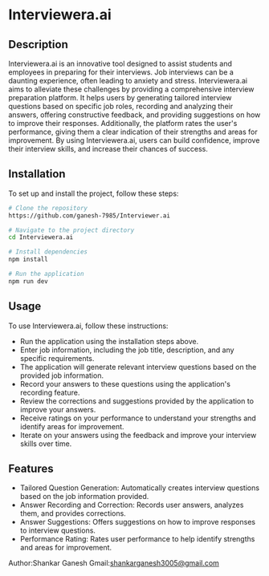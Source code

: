 # Interviewera.ai

## Description
Interviewera.ai is an innovative tool designed to assist students and employees in preparing for their interviews. Job interviews can be a daunting experience, often leading to anxiety and stress. Interviewera.ai aims to alleviate these challenges by providing a comprehensive interview preparation platform. It helps users by generating tailored interview questions based on specific job roles, recording and analyzing their answers, offering constructive feedback, and providing suggestions on how to improve their responses. Additionally, the platform rates the user's performance, giving them a clear indication of their strengths and areas for improvement. By using Interviewera.ai, users can build confidence, improve their interview skills, and increase their chances of success.


## Installation
To set up and install the project, follow these steps:

```bash
# Clone the repository
https://github.com/ganesh-7985/Interviewer.ai

# Navigate to the project directory
cd Interviewera.ai

# Install dependencies
npm install

# Run the application
npm run dev
```
## Usage
To use Interviewera.ai, follow these instructions:

- Run the application using the installation steps above.
- Enter job information, including the job title, description, and any specific requirements.
- The application will generate relevant interview questions based on the provided job information.
- Record your answers to these questions using the application's recording feature.
- Review the corrections and suggestions provided by the application to improve your answers.
- Receive ratings on your performance to understand your strengths and identify areas for improvement.
- Iterate on your answers using the feedback and improve your interview skills over time.


## Features
- Tailored Question Generation: Automatically creates interview questions based on the job information provided.
- Answer Recording and Correction: Records user answers, analyzes them, and provides corrections.
- Answer Suggestions: Offers suggestions on how to improve responses to interview questions.
- Performance Rating: Rates user performance to help identify strengths and areas for improvement.

Author:Shankar Ganesh
Gmail:shankarganesh3005@gmail.com
